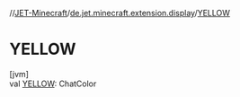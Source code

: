 //[JET-Minecraft](../../index.md)/[de.jet.minecraft.extension.display](index.md)/[YELLOW](-y-e-l-l-o-w.md)

# YELLOW

[jvm]\
val [YELLOW](-y-e-l-l-o-w.md): ChatColor
